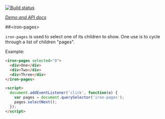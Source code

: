 
<!---

This README is automatically generated from the comments in these files:
iron-pages.html

Edit those files, and our readme bot will duplicate them over here!
Edit this file, and the bot will squash your changes :)

The bot does some handling of markdown. Please file a bug if it does the wrong
thing! https://github.com/PolymerLabs/tedium/issues

-->

[![Build status](https://travis-ci.org/PolymerElements/iron-pages.svg?branch=master)](https://travis-ci.org/PolymerElements/iron-pages)

_[Demo and API docs](https://elements.polymer-project.org/elements/iron-pages)_


##&lt;iron-pages&gt;

`iron-pages` is used to select one of its children to show. One use is to cycle through a list of
children "pages".

Example:

```html
<iron-pages selected="0">
  <div>One</div>
  <div>Two</div>
  <div>Three</div>
</iron-pages>

<script>
  document.addEventListener('click', function(e) {
    var pages = document.querySelector('iron-pages');
    pages.selectNext();
  });
</script>
```
